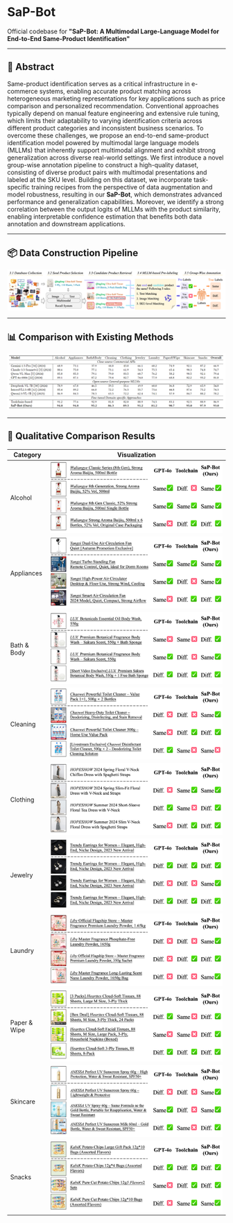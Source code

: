 # SaP-Bot
Official codebase for **"SaP-Bot: A Multimodal Large-Language Model for End-to-End Same-Product Identification"**

---

## 🧠 Abstract

Same-product identification serves as a critical infrastructure in e-commerce systems, enabling accurate product matching across heterogeneous marketing representations for key applications such as price comparison and personalized recommendation.
Conventional approaches typically depend on manual feature engineering and extensive rule tuning, which limits their adaptability to varying identification criteria across different product categories and inconsistent business scenarios. To overcome these challenges, we propose an end-to-end same-product identification model powered by multimodal large language models (MLLMs) that inherently support multimodal alignment and exhibit strong generalization across diverse real-world settings. We first introduce a novel group-wise annotation pipeline to construct a high-quality dataset, consisting of diverse product pairs with multimodal presentations and labeled at the SKU level. Building on this dataset, we incorporate task-specific training recipes from the perspective of data augmentation and model robustness, resulting in our **SaP-Bot**, which demonstrates advanced performance and generalization capabilities. Moreover, we identify a strong correlation between the output logits of MLLMs with the product similarity, enabling interpretable confidence estimation that benefits both data annotation and downstream applications.

---

## 📦 Data Construction Pipeline

![Data Pipeline](images/data_pipeline.png)

---

## 📊 Comparison with Existing Methods

![Comparison](images/comparison.png)

---

## 🧪 Qualitative Comparison Results

| Category       | Visualization |
|----------------|---------------|
| Alcohol        | ![](images/Alcohol.png) |
| Appliances     | ![](images/Appliances.png) |
| Bath & Body    | ![](images/Bath&Body.png) |
| Cleaning       | ![](images/Cleaning.png) |
| Clothing       | ![](images/Clothing.png) |
| Jewelry        | ![](images/Jewelry.png) |
| Laundry        | ![](images/Laundry.png) |
| Paper & Wipe   | ![](images/Paper&Wipe.png) |
| Skincare       | ![](images/Skincare.png) |
| Snacks         | ![](images/Snacks.png) |

